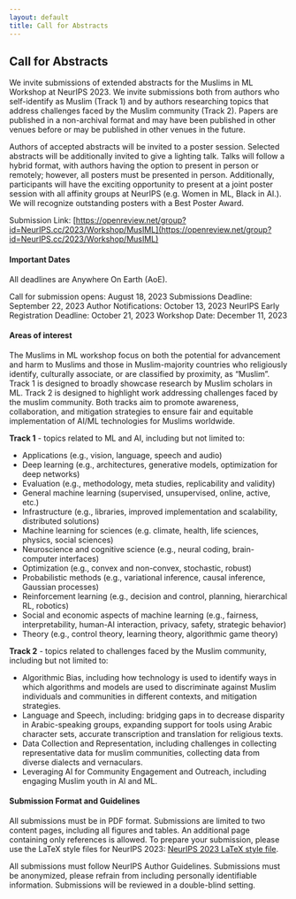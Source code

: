 ```yaml
---
layout: default
title: Call for Abstracts
---
```


## Call for Abstracts

We invite submissions of extended abstracts for the Muslims in ML Workshop at NeurIPS 2023. We invite submissions both from authors who self-identify as Muslim (Track 1) and by authors researching topics that address challenges faced by the Muslim community (Track 2). Papers are published in a non-archival format and may have been published in other venues before or may be published in other venues in the future.

Authors of accepted abstracts will be invited to a poster session. Selected abstracts will be additionally invited to give a lighting talk. Talks will follow a hybrid format, with authors having the option to present in person or remotely; however, all posters must be presented in person. Additionally, participants will have the exciting opportunity to present at a joint poster session with all affinity groups at NeurIPS (e.g. Women in ML, Black in AI.). We will recognize outstanding posters with a Best Poster Award.

Submission Link: [https://openreview.net/group?id=NeurIPS.cc/2023/Workshop/MusIML](https://openreview.net/group?id=NeurIPS.cc/2023/Workshop/MusIML)

#### Important Dates

All deadlines are Anywhere On Earth (AoE).

Call for submission opens: August 18, 2023
Submissions Deadline: September 22, 2023
Author Notifications: October 13, 2023
NeurIPS Early Registration Deadline: October 21, 2023
Workshop Date: December 11, 2023

#### Areas of interest

The Muslims in ML workshop focus on both the potential for advancement and harm to Muslims and those in Muslim-majority countries who religiously identify, culturally associate, or are classified by proximity, as “Muslim”. Track 1 is designed to broadly showcase research by Muslim scholars in ML. Track 2 is designed to highlight work addressing challenges faced by the muslim community. Both tracks aim to promote awareness, collaboration, and mitigation strategies to ensure fair and equitable implementation of AI/ML technologies for Muslims worldwide.  

**Track 1** - topics related to ML and AI, including but not limited to:

- Applications (e.g., vision, language, speech and audio)
- Deep learning (e.g., architectures, generative models, optimization for deep networks)
- Evaluation (e.g., methodology, meta studies, replicability and validity)
- General machine learning (supervised, unsupervised, online, active, etc.)
- Infrastructure (e.g., libraries, improved implementation and scalability, distributed solutions)
- Machine learning for sciences (e.g. climate, health, life sciences, physics, social sciences)
- Neuroscience and cognitive science (e.g., neural coding, brain-computer interfaces)
- Optimization (e.g., convex and non-convex, stochastic, robust)
- Probabilistic methods (e.g., variational inference, causal inference, Gaussian processes)
- Reinforcement learning (e.g., decision and control, planning, hierarchical RL, robotics)
- Social and economic aspects of machine learning (e.g., fairness, interpretability, human-AI interaction, privacy, safety, strategic behavior)
- Theory (e.g., control theory, learning theory, algorithmic game theory)

**Track 2** -  topics related to challenges faced by the Muslim community, including but not limited to:

- Algorithmic Bias, including how technology is used to identify ways in which algorithms and models are used to discriminate against Muslim individuals and communities in different contexts, and mitigation strategies.
- Language and Speech, including: bridging gaps in to decrease disparity in Arabic-speaking groups, expanding support for tools using Arabic character sets, accurate transcription and translation for religious texts.
- Data Collection and Representation, including challenges in collecting representative data for muslim communities, collecting data from diverse dialects and vernaculars.
- Leveraging AI for Community Engagement and Outreach, including engaging Muslim youth in AI and ML. 

#### Submission Format and Guidelines

All submissions must be in PDF format. Submissions are limited to two content pages, including all figures and tables. An additional page containing only references is allowed.​ To prepare your submission, please use the LaTeX style files for NeurIPS 2023: [NeurIPS 2023 LaTeX style file](https://neurips.cc/Conferences/2023/PaperInformation/StyleFiles).

All submissions must follow NeurIPS Author Guidelines. Submissions must be anonymized, please refrain from including personally identifiable information. Submissions will be reviewed in a double-blind setting.


